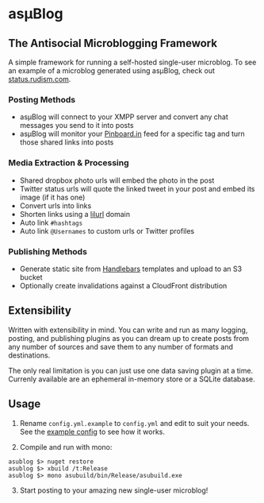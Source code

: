 # as&micro;Blog

## The Antisocial Microblogging Framework

A simple framework for running a self-hosted single-user microblog. To see an example of a microblog generated using as&micro;Blog, check out [status.rudism.com](https://status.rudism.com).

### Posting Methods

- as&micro;Blog will connect to your XMPP server and convert any chat messages you send to it into posts
- as&micro;Blog will monitor your [Pinboard.in](https://pinboard.in) feed for a specific tag and turn those shared links into posts

### Media Extraction & Processing

- Shared dropbox photo urls will embed the photo in the post
- Twitter status urls will quote the linked tweet in your post and embed its image (if it has one)
- Convert urls into links
- Shorten links using a [lilurl](http://lilurl.sourceforge.net) domain
- Auto link `#hashtags`
- Auto link `@Usernames` to custom urls or Twitter profiles

### Publishing Methods

- Generate static site from [Handlebars](http://handlebarsjs.com) templates and upload to an S3 bucket
- Optionally create invalidations against a CloudFront distribution

## Extensibility

Written with extensibility in mind. You can write and run as many logging, posting, and publishing plugins as you can dream up to create posts from any number of sources and save them to any number of formats and destinations.

The only real limitation is you can just use one data saving plugin at a time. Currenly available are an ephemeral in-memory store or a SQLite database.

## Usage

1. Rename `config.yml.example` to `config.yml` and edit to suit your needs. See the [example config](https://github.com/rudism/asublog/blob/master/asublog/config.yml.example) to see how it works.

2. Compile and run with mono:

  ```shell
  asublog $> nuget restore
  asublog $> xbuild /t:Release
  asublog $> mono asubuild/bin/Release/asubuild.exe
  ```

3. Start posting to your amazing new single-user microblog!
